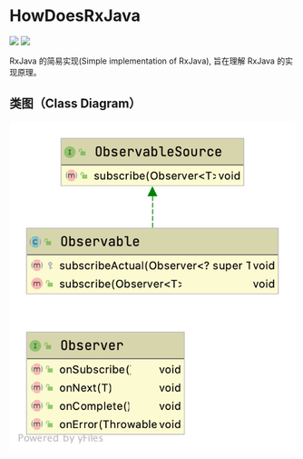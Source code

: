 # HowDoesRxJava
[![](https://img.shields.io/badge/license-MIT-blue)](https://github.com/Aqinn/HowDoesRxJava/blob/master/LICENSE)
[![](https://img.shields.io/badge/version-1.0-brightgreen)](https://github.com/Aqinn/HowDoesRxJava)

RxJava 的简易实现(Simple implementation of RxJava), 旨在理解 RxJava 的实现原理。

## 类图（Class Diagram）

![image](https://github.com/Aqinn/HowDoesRxJava/blob/master/uml_rxjava.png)